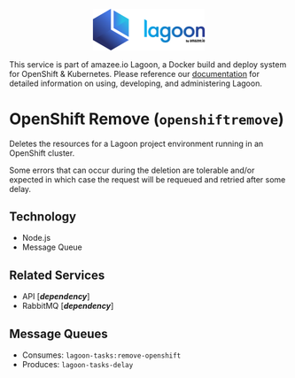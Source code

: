 <p align="center"><img
src="https://raw.githubusercontent.com/amazeeio/lagoon/master/docs/images/lagoon-logo.png"
alt="The Lagoon logo is a blue hexagon split in two pieces with an L-shaped cut"
width="40%"></p>

This service is part of amazee.io Lagoon, a Docker build and deploy system for
OpenShift & Kubernetes. Please reference our [documentation] for detailed
information on using, developing, and administering Lagoon.

# OpenShift Remove (`openshiftremove`)

Deletes the resources for a Lagoon project environment running in an OpenShift
cluster.

Some errors that can occur during the deletion are tolerable and/or expected in
which case the request will be requeued and retried after some delay.

## Technology

* Node.js
* Message Queue

## Related Services

* API [***dependency***]
* RabbitMQ [***dependency***]

## Message Queues

* Consumes: `lagoon-tasks:remove-openshift`
* Produces: `lagoon-tasks-delay`

[documentation]: https://lagoon.readthedocs.io/
